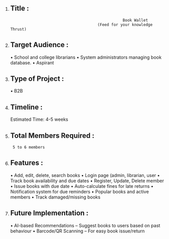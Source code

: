 1. Title :
   ------
   			                                        	Book Wallet
				                             (Feed for your knowledge Thrust)

2. Target Audience :
   ---------------
    • School and college librarians
    • System administrators managing book database.
    • Aspirant
3. Type of Project :
   ---------------
    • B2B
4. Timeline :
   --------
	Estimated Time: 4-5 weeks
5. Total Members Required :
   -----------------------
   		5 to 6 members
6. Features :
   --------
    • Add, edit, delete, search books
    • Login page (admin, librarian, user
    • Track book availability and due dates
    • Register, Update, Delete member
    • Issue books with due date
    • Auto-calculate fines for late returns
    • Notification system for due reminders
    • Popular books and active members
    • Track damaged/missing books
7. Future Implementation :
   ---------------------
    • AI-based Recommendations – Suggest books to users based on past behaviour
    • Barcode/QR Scanning – For easy book issue/return
